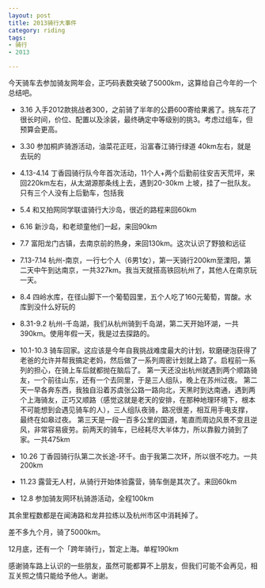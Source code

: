 ```yaml
---
layout: post
title: 2013骑行大事件
category: riding
tags:
- 骑行
- 2013

---
```


今天骑车去参加骑友网年会，正巧码表数突破了5000km，这算给自己今年的一个总结吧。

- 3.16   入手2012款挑战者300，之前骑了半年的公爵600寄给果酱了。挑车花了很长时间，价位、配置以及涂装，最终确定中等级别的挑3。考虑过组车，但预算会更高。

- 3.30  参加桐庐骑游活动，油菜花正旺，沿富春江骑行绿道 40km左右，就是去玩的  

- 4.13-4.14  丁香园骑行队今年首次活动，11个人+两个后勤前往安吉天荒坪，来回220km左右，从太湖源那条线上去，遇到20-30km 上坡，挂了一批队友。只有三个人没有上后勤车，包括我

- 5.4  和又拍网同学联谊骑行大沙岛，很近的路程来回60km

- 6.16 新沙岛，和老顽童他们一起，来回90km

- 7.7 富阳龙门古镇，去南京前的热身，来回130km。这次认识了野狼和远征

- 7.13-7.14  杭州-南京，一行七个人（6男1女），第一天骑行200km至溧阳，第二天中午到达南京，一共327km。我当天就搭高铁回杭州了，其他人在南京玩一天。

- 8.4 四岭水库，在径山脚下一个葡萄园里，五个人吃了160元葡萄，胃酸。水库到没什么好玩的

- 8.31-9.2 杭州-千岛湖，我们从杭州骑到千岛湖，第二天开始环湖，一共390km。使用年假一天，我是过去探路的。

- 10.1-10.3 骑车回家。这应该是今年自我挑战难度最大的计划，软磨硬泡获得了老爸的允许并帮我搞定老妈，然后做了一系列周密计划就上路了。启程前一系列的担心，在骑上车后就都抛在脑后了。
第一天还没出杭州就遇到两个顺路骑友，一个前往山东，还有一个去同里，于是三人组队，晚上在苏州过夜。
第二天一早各奔东西，我独自沿着苏虞张公路一路向北，天黑时到达南通，遇到两个上海骑友，正巧又顺路（感觉这就是老天的安排，在那种地理环境下，根本不可能想到会遇见骑车的人），三人组队夜骑，路况很差，相互用手电支撑，最终在如皋过夜。
第三天是一段一百多公里的国道，笔直而周边风景不变且逆风，非常容易疲劳。前两天的骑车，已经耗尽大半体力，所以靠毅力骑到了家。一共475km

- 10.26 丁香园骑行队第二次长途-环千。由于我第二次环，所以很不吃力。一共200km

- 11.23  露营无人村，从骑行开始体验露营，骑车倒是其次了。来回60km

- 12.8  参加骑友网环杭骑游活动，全程100km



其余里程数都是在闻涛路和龙井拉练以及杭州市区中消耗掉了。

差不多九个月，骑了5000km。

12月底，还有一个「跨年骑行」，暂定上海。单程190km

感谢骑车路上认识的一些朋友，虽然可能都算不上朋友，但我们可能不会再见，相互关照之情只能给予他人。谢谢。